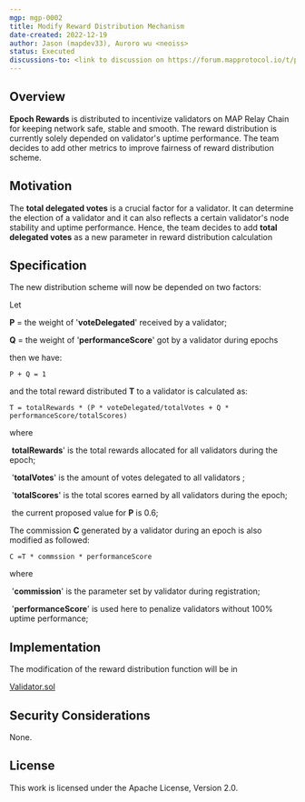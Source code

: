 ```yaml
---
mgp: mgp-0002
title: Modify Reward Distribution Mechanism 
date-created: 2022-12-19
author: Jason (mapdev33), Auroro wu <neoiss>
status: Executed
discussions-to: <link to discussion on https://forum.mapprotocol.io/t/proposal-modify-validator-reward-distribution-mechanism-2022-12-a002/4575>
---
```

## Overview

**Epoch Rewards** is distributed to incentivize validators on MAP Relay Chain for keeping network safe, stable and smooth. The reward distribution is currently solely depended on validator's uptime performance. The team decides to add other metrics to improve fairness of reward distribution scheme.

## Motivation

The **total delegated votes** is a crucial factor for a validator. It can determine the election of a validator and it can also reflects a certain validator's node stability and uptime performance. Hence, the team decides to add **total delegated votes** as a new parameter in reward distribution calculation 

## Specification

The new distribution scheme will now be depended on two factors:

Let 

**P** = the weight of '**voteDelegated**' received by a validator;

**Q** = the weight of '**performanceScore**' got by a validator during epochs

then we have:
```
P + Q = 1
```
and the total reward distributed **T** to a validator is calculated as:
```
T = totalRewards * (P * voteDelegated/totalVotes + Q * performanceScore/totalScores)
```
where 

​	**totalRewards**' is the total rewards allocated for all validators during the epoch;

​	'**totalVotes**' is the amount of votes delegated to all validators ;

​	'**totalScores**' is the total scores earned by all validators during the epoch;

​	the current proposed value for **P** is 0.6;



The commission **C** generated by a validator during an epoch is also modified as followed:
```
C =T * commssion * performanceScore
```
where

​	'**commission**' is the parameter set by validator during registration;

​	'**performanceScore**' is used here to penalize validators without 100% uptime performance;

## Implementation

The modification of the reward distribution function will be in 

[Validator.sol](https://github.com/mapprotocol/atlas-contracts/blob/main/contracts/governance/Validators.sol)

## Security Considerations

None.

## License

This work is licensed under the Apache License, Version 2.0.
